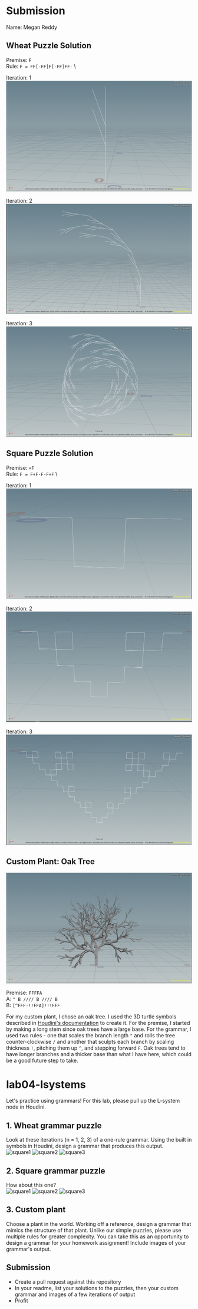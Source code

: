 # Submission
Name: Megan Reddy

## Wheat Puzzle Solution

Premise: `F` \
Rule: `F = FF[-FF]F[-FF]FF-` \

Iteration: 1 \
![image](puzzle_two_1.png)

Iteration: 2 \
![image](puzzle_two_2.png)

Iteration: 3 \
![image](puzzle_two_3.png)

## Square Puzzle Solution

Premise: `+F` \
Rule: `F = F+F-F-F+F` \

Iteration: 1 \
![image](puzzle_one_1.png)

Iteration: 2 \
![image](puzzle_one_2.png)

Iteration: 3 \
![image](puzzle_one_3.png)

## Custom Plant: Oak Tree

![image](custom_lsystem.png)

Premise: `FFFFA` \
A: `" B //// B //// B` \
B: `[^FFF-!!FFA]!!!FFF` 

For my custom plant, I chose an oak tree. I used the 3D turtle symbols described in [Houdini's documentation](https://www.sidefx.com/docs/houdini/nodes/sop/lsystem.html#turtle-commands) to create it. For the premise, I started by making a long stem since oak trees have a large base. For the grammar, I used two rules - one that scales the branch length `"` and rolls the tree counter-clockwise `/` and another that sculpts each branch by scaling thickness `!`, pitching them up `^`, and stepping forward `F`. Oak trees tend to have longer branches and a thicker base than what I have here, which could be a good future step to take. 


# lab04-lsystems
Let's practice using grammars! For this lab, please pull up the L-system node in Houdini.

## 1. Wheat grammar puzzle
Look at these iterations (n = 1, 2, 3) of a one-rule grammar. Using the built in symbols in Houdini, design a grammar that produces this output.\
<img width="200" alt="square1" src="https://user-images.githubusercontent.com/1758825/193949661-a3a0e1f7-7d68-4b9e-8384-d9991e1e9fd2.png">
<img width="200" alt="square2" src="https://user-images.githubusercontent.com/1758825/193949853-cf2306b3-3537-4c24-91b5-0a3083bc87c0.png">
<img width="200" alt="square3" src="https://user-images.githubusercontent.com/1758825/193949859-5e432b4b-f18d-48b5-a9e9-8d7dba255955.png">

## 2. Square grammar puzzle
How about this one?\
<img width="200" alt="square1" src="https://user-images.githubusercontent.com/1758825/193949895-87cdfb43-da7c-4867-ab1b-107e1ba9d2a7.png">
<img width="200" alt="square2" src="https://user-images.githubusercontent.com/1758825/193949904-a9cdfe0f-319e-4ca8-9935-dd338217a7cf.png">
<img width="200" alt="square3" src="https://user-images.githubusercontent.com/1758825/193949910-928e5993-ce26-4681-80f8-ffeb54be4dcf.png">

## 3. Custom plant
Choose a plant in the world. Working off a reference, design a grammar that mimics the structure of that plant. Unlike our simple puzzles, please use multiple rules for greater complexity. You can take this as an opportunity to design a grammar for your homework assignment! Include images of your grammar's output.

## Submission
- Create a pull request against this repository
- In your readme, list your solutions to the puzzles, then your custom grammar and images of a few iterations of output
- Profit
